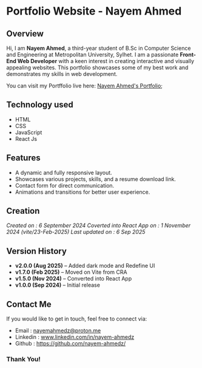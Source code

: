 # Portfolio Website - Nayem Ahmed

## Overview
Hi, I am **Nayem Ahmed**, a third-year student of B.Sc in Computer Science and Engineering at Metropolitan University, Sylhet. I am a passionate **Front-End Web Developer** with a keen interest in creating interactive and visually appealing websites. This portfolio showcases some of my best work and demonstrates my skills in web development.

You can visit my Portffolio live here: [Nayem Ahmed's Portfolio](https://nayem-ahmedz.netlify.app/);

## Technology used
- HTML
- CSS
- JavaScript
- React Js

## Features
- A dynamic and fully responsive layout.
- Showcases various projects, skills, and a resume download link.
- Contact form for direct communication.
- Animations and transitions for better user experience.

## Creation
*Created on : 6 September 2024*
*Coverted into React App on : 1 November 2024 (vite/23-Feb-2025)*
*Last updated on : 6 Sep 2025*

## Version History
- **v2.0.0 (Aug 2025)** – Added dark mode and Redefine UI
- **v1.7.0 (Feb 2025)** – Moved on Vite from CRA 
- **v1.5.0 (Nov 2024)** – Converted into React App
- **v1.0.0 (Sep 2024)** – Initial release

## Contact Me
If you would like to get in touch, feel free to connect via:
+ Email : nayemahmedz@proton.me 
+ Linkedin : www.linkedin.com/in/nayem-ahmedz
+ Github : https://github.com/nayem-ahmedz/

### Thank You!